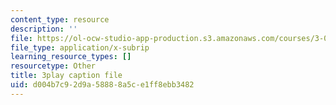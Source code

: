 ```yaml
---
content_type: resource
description: ''
file: https://ol-ocw-studio-app-production.s3.amazonaws.com/courses/3-091sc-introduction-to-solid-state-chemistry-fall-2010/d004b7c92d9a58888a5ce1ff8ebb3482_kI7D2lkcF8E.vtt
file_type: application/x-subrip
learning_resource_types: []
resourcetype: Other
title: 3play caption file
uid: d004b7c9-2d9a-5888-8a5c-e1ff8ebb3482
---
```

